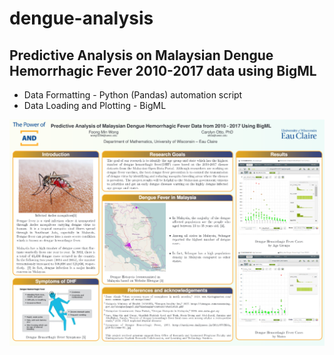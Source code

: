 # dengue-analysis
## Predictive Analysis on Malaysian Dengue Hemorrhagic Fever 2010-2017 data using BigML

* Data Formatting - Python (Pandas) automation script
* Data Loading and Plotting - BigML


<img src="https://github.com/foongminwong/dengue-analysis/blob/master/math380-poster.PNG?raw=true">
